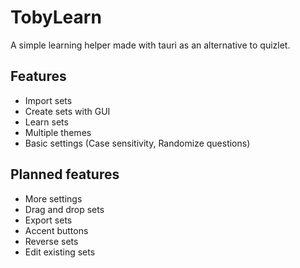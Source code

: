 # TobyLearn
A simple learning helper made with tauri as an alternative to quizlet.

## Features
- Import sets
- Create sets with GUI
- Learn sets
- Multiple themes
- Basic settings (Case sensitivity, Randomize questions)

## Planned features
- More settings
- Drag and drop sets
- Export sets
- Accent buttons
- Reverse sets
- Edit existing sets
